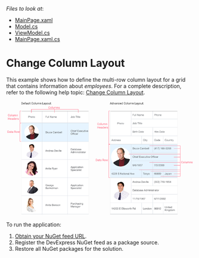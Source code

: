 <!-- default file list -->
*Files to look at*:

* [MainPage.xaml](./DataGrid_AdvancedColumnLayout/MainPage.xaml)
* [Model.cs](./DataGrid_AdvancedColumnLayout/Model.cs)
* [ViewModel.cs](./DataGrid_AdvancedColumnLayout/ViewModel.cs)
* [MainPage.xaml.cs](./DataGrid_AdvancedColumnLayout/MainPage.xaml.cs)

<!-- default file list end -->
# Change Column Layout

This example shows how to define the multi-row column layout for a grid that contains information about *employees*. For a complete description, refer to the following help topic: [Change Column Layout](https://docs.devexpress.com/MobileControls/401696/xamarin-forms/data-grid/examples/column-layout).

<img src="./img/column-layouts.png"/>

To run the application:
1. [Obtain your NuGet feed URL](http://docs.devexpress.com/GeneralInformation/116042/installation/install-devexpress-controls-using-nuget-packages/obtain-your-nuget-feed-url).
2. Register the DevExpress NuGet feed as a package source.
3. Restore all NuGet packages for the solution.
